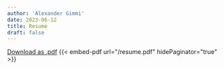 ```yaml
---
author: 'Alexander Gimmi'
date: 2023-06-12
title: Resume
draft: false
---
```


[Download as .pdf](/resume.pdf)
{{< embed-pdf url="/resume.pdf" hidePaginator="true" >}}
